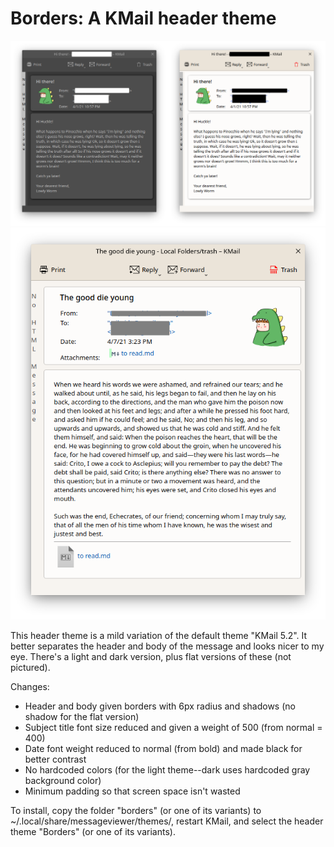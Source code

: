 # Borders: A KMail header theme

![alt text](Screenshot.png)
![alt text](Borders_Flat.png)

This header theme is a mild variation of the default theme "KMail 5.2". It better separates the header and body of the message and looks nicer to my eye. There's a light and dark version, plus flat versions of these (not pictured).

Changes:
- Header and body given borders with 6px radius and shadows (no shadow for the flat version)
- Subject title font size reduced and given a weight of 500 (from normal = 400)
- Date font weight reduced to normal (from bold) and made black for better contrast
- No hardcoded colors (for the light theme--dark uses hardcoded gray background color)
- Minimum padding so that screen space isn't wasted

To install, copy the folder "borders" (or one of its variants) to ~/.local/share/messageviewer/themes/, restart KMail, and select the header theme "Borders" (or one of its variants).
